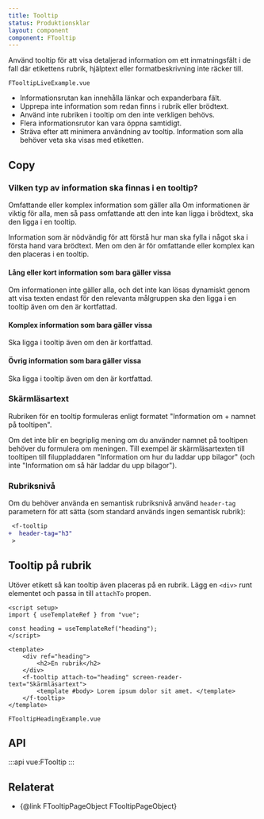 ```yaml
---
title: Tooltip
status: Produktionsklar
layout: component
component: FTooltip
---
```


Använd tooltip för att visa detaljerad information om ett inmatningsfält i de fall där etikettens rubrik, hjälptext eller formatbeskrivning inte räcker till.

```import live-example
FTooltipLiveExample.vue
```

- Informationsrutan kan innehålla länkar och expanderbara fält.
- Upprepa inte information som redan finns i rubrik eller brödtext.
- Använd inte rubriken i tooltip om den inte verkligen behövs.
- Flera informationsrutor kan vara öppna samtidigt.
- Sträva efter att minimera användning av tooltip. Information som alla behöver veta ska visas med etiketten.

## Copy

### Vilken typ av information ska finnas i en tooltip?

Omfattande eller komplex information som gäller alla
Om informationen är viktig för alla, men så pass omfattande att den inte kan ligga i brödtext, ska den ligga i en tooltip.

Information som är nödvändig för att förstå hur man ska fylla i något ska i första hand vara brödtext. Men om den är för omfattande eller komplex kan den placeras i en tooltip.

#### Lång eller kort information som bara gäller vissa

Om informationen inte gäller alla, och det inte kan lösas dynamiskt genom att visa texten endast för den relevanta målgruppen ska den ligga i en tooltip även om den är kortfattad.

#### Komplex information som bara gäller vissa

Ska ligga i tooltip även om den är kortfattad.

#### Övrig information som bara gäller vissa

Ska ligga i tooltip även om den är kortfattad.

### Skärmläsartext

Rubriken för en tooltip formuleras enligt formatet "Information om + namnet på tooltipen".

Om det inte blir en begriplig mening om du använder namnet på tooltipen behöver du formulera om meningen. Till exempel är skärmläsartexten till tooltipen till filuppladdaren "Information om hur du laddar upp bilagor" (och inte "Information om så här laddar du upp bilagor").

### Rubriksnivå

Om du behöver använda en semantisk rubriksnivå använd `header-tag` parametern för att sätta (som standard används ingen semantisk rubrik):

```diff
 <f-tooltip
+  header-tag="h3"
 >
```

## Tooltip på rubrik

Utöver etikett så kan tooltip även placeras på en rubrik.
Lägg en `<div>` runt elementet och passa in till `attachTo` propen.

```vue static
<script setup>
import { useTemplateRef } from "vue";

const heading = useTemplateRef("heading");
</script>

<template>
    <div ref="heading">
        <h2>En rubrik</h2>
    </div>
    <f-tooltip attach-to="heading" screen-reader-text="Skärmläsartext">
        <template #body> Lorem ipsum dolor sit amet. </template>
    </f-tooltip>
</template>
```

```import nomarkup
FTooltipHeadingExample.vue
```

## API

:::api
vue:FTooltip
:::

## Relaterat

- {@link FTooltipPageObject FTooltipPageObject}
